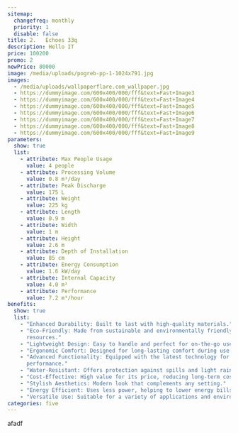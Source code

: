 ```yaml
---
sitemap:
  changefreq: monthly
  priority: 1
  disable: false
title: 2.	Echoes 33q
description: Hello IT
price: 100200
promo: 2
newPrice: 80000
image: /media/uploads/pogreb-pp-1-1024x791.jpg
images:
  - /media/uploads/wallpaperflare.com_wallpaper.jpg
  - https://dummyimage.com/600x400/000/fff&text=Fast+Image3
  - https://dummyimage.com/600x400/000/fff&text=Fast+Image4
  - https://dummyimage.com/600x400/000/fff&text=Fast+Image5
  - https://dummyimage.com/600x400/000/fff&text=Fast+Image6
  - https://dummyimage.com/600x400/000/fff&text=Fast+Image7
  - https://dummyimage.com/600x400/000/fff&text=Fast+Image8
  - https://dummyimage.com/600x400/000/fff&text=Fast+Image9
parameters:
  show: true
  list:
    - attribute: Max People Usage
      value: 4 people
    - attribute: Processing Volume
      value: 0.8 m³/day
    - attribute: Peak Discharge
      value: 175 L
    - attribute: Weight
      value: 225 kg
    - attribute: Length
      value: 0.9 m
    - attribute: Width
      value: 1 m
    - attribute: Height
      value: 2.6 m
    - attribute: Depth of Installation
      value: 85 cm
    - attribute: Energy Consumption
      value: 1.6 kW/day
    - attribute: Internal Capacity
      value: 4.0 m³
    - attribute: Performance
      value: 7.2 m³/hour
benefits:
  show: true
  list:
    - "Enhanced Durability: Built to last with high-quality materials."
    - "Eco-Friendly: Made from sustainable and environmentally friendly
      resources."
    - "Lightweight Design: Easy to handle and perfect for on-the-go use."
    - "Ergonomic Comfort: Designed for long-lasting comfort during use."
    - "Advanced Functionality: Equipped with the latest technology for better
      performance."
    - "Water-Resistant: Offers protection against spills and light rain."
    - "Cost-Effective: High value for its price, reducing long-term costs."
    - "Stylish Aesthetics: Modern look that complements any setting."
    - "Energy Efficient: Uses less power, helping to lower energy bills."
    - "Versatile Use: Suitable for a variety of applications and environments."
categories: five
---
```

afadf
